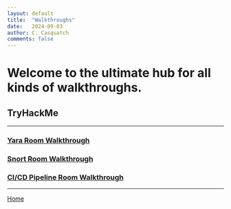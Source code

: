 ```yaml
---
layout: default
title:  "Walkthroughs"
date:   2024-09-03
author: C. Casquatch
comments: false
---
```


# Welcome to the ultimate hub for all kinds of walkthroughs.

## TryHackMe
* * *
### [Yara Room Walkthrough](_posts/Walkthroughs/2024-09-03-Yara-Walkthrough.markdown)
### [Snort Room Walkthrough](_posts/Walkthroughs/2024-09-03-Snort-Walkthrough.markdown)
### [CI/CD Pipeline Room Walkthrough](_posts/Walkthroughs/2024-04-06-CI-CD-Pipeline.md) 

* * *
[Home](./index.md)
